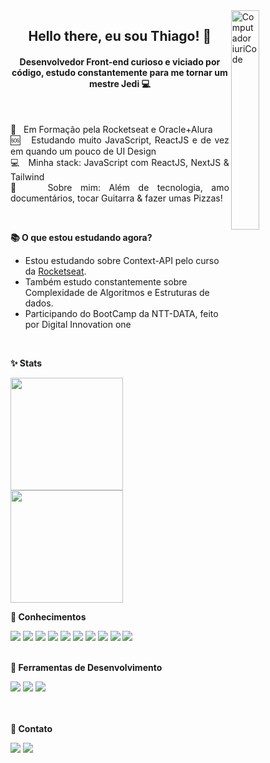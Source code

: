 
  <img src="https://raw.githubusercontent.com/MicaelliMedeiros/micaellimedeiros/master/image/computer-illustration.png"  width="30%" align="right" alt="Computador iuriCode" />
  
  <h2 align="center"> Hello there, eu sou Thiago! 🦊</h2>
  <h4 align="center"> Desenvolvedor Front-end curioso e viciado por código, estudo constantemente para me tornar um mestre Jedi 💻 </h4>
<br>

 <p align="justify">
  🚀 &nbsp; Em Formação pela Rocketseat e Oracle+Alura <br/>
  🆘 &nbsp; Estudando muito JavaScript, ReactJS e de vez em quando um pouco de UI Design <br/>
  💻 &nbsp; Minha stack: JavaScript com ReactJS, NextJS & Tailwind <br/> 
  💬 &nbsp; Sobre mim: Além de tecnologia, amo documentários, tocar Guitarra & fazer umas Pizzas! </p>
<br>

**📚 O que estou estudando agora?**

- Estou estudando sobre Context-API pelo curso da [Rocketseat](https://www.rocketseat.com.br/).
- Também estudo constantemente sobre Complexidade de Algoritmos e Estruturas de dados.
- Participando do BootCamp da NTT-DATA, feito por Digital Innovation one
<br>


**✨ Stats**
 
  <img height="180em" src="https://github-readme-stats.vercel.app/api?username=timabuntu&show_icons=true&theme=dracula&include_all_commits=true&count_private=true"/>
  <img height="180em" src="https://github-readme-stats.vercel.app/api/top-langs/?username=timabuntu&layout=compact&langs_count=7&theme=dracula"/>

**🧠 Conhecimentos**
<div>
 <a href="https://github.com/timabuntu"> <img src="https://img.shields.io/badge/git-%23F05033.svg?style=for-the-badge&logo=git&logoColor=white" /></a>
 <a href="https://github.com/timabuntu"><img src="https://img.shields.io/badge/JavaScript-323330?style=for-the-badge&logo=javascript&logoColor=F7DF1E"/></a>
 <a href="https://github.com/timabuntu"> <img src="https://img.shields.io/badge/html5-%23E34F26.svg?style=for-the-badge&logo=html5&logoColor=white"/></a>
 <a href="https://github.com/timabuntu"> <img src="https://img.shields.io/badge/css3-%231572B6.svg?style=for-the-badge&logo=css3&logoColor=white"/></a>
 <a href="https://github.com/timabuntu"><img src="https://img.shields.io/badge/SASS-hotpink.svg?style=for-the-badge&logo=SASS&logoColor=white"/></a>
 <a href="https://github.com/timabuntu"> <img src="https://img.shields.io/badge/React-20232A?style=for-the-badge&logo=react&logoColor=61DAFB" /></a>
 <a href="https://github.com/timabuntu"> <img src="https://img.shields.io/badge/TypeScript-007ACC?style=for-the-badge&logo=typescript&logoColor=white" /></a>
 <a href="https://github.com/timabuntu"> <img src="https://img.shields.io/badge/Tailwind_CSS-38B2AC?style=for-the-badge&logo=tailwind-css&logoColor=white" /></a>
 <a href="https://github.com/timabuntu"> <img src="https://img.shields.io/badge/styled--components-DB7093?logo=styled-components&logoColor=white&style=for-the-badge" /></a> 
 <a href="https://github.com/timabuntu"> <img src="https://img.shields.io/badge/Next-black?logo=next.js&logoColor=white&style=for-the-badge" /></a>

 
</div>
<br>


**🔧 Ferramentas de Desenvolvimento**

<div>
   <a href="https://github.com/timabuntu"> <img src="https://img.shields.io/badge/Linux-FCC624?style=for-the-badge&logo=linux&logoColor=black" /></a>
   <a href="https://github.com/timabuntu"> <img src="https://img.shields.io/badge/Visual%20Studio%20Code-0078d7.svg?style=for-the-badge&logo=visual-studio-code&logoColor=white" /></a>
   <a href="https://github.com/timabuntu"> <img src="https://img.shields.io/badge/figma-%23F24E1E.svg?style=for-the-badge&logo=figma&logoColor=white" /></a>
</div>
<br>

<div align="justify">
 <br>

**💌  Contato**

 <a href="https://www.linkedin.com/in/thiago-lopes-mello/"> <img src="https://img.shields.io/badge/linkedin-%230077B5.svg?logo=linkedin&logoColor=white&style=for-the-badge" /></a>
 <a href="mailto:thiagogv2@hotmail.com"> <img src="https://img.shields.io/badge/Microsoft_Outlook-0078D4?logo=microsoft-outlook&logoColor=white&style=for-the-badge" /></a>

 
</div>



